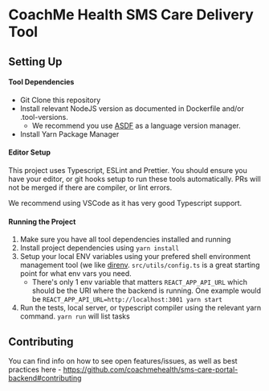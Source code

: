 # CoachMe Health SMS Care Delivery Tool

## Setting Up

#### Tool Dependencies

- Git Clone this repository
- Install relevant NodeJS version as documented in Dockerfile and/or .tool-versions.
  - We recommend you use [ASDF](https://github.com/asdf-vm/asdf) as a language version manager.
- Install Yarn Package Manager

#### Editor Setup

This project uses Typescript, ESLint and Prettier. You should ensure you have your editor, or git hooks setup to run these tools automatically. PRs will not be merged if there are compiler, or lint errors.

We recommend using VSCode as it has very good Typescript support.


#### Running the Project

1. Make sure you have all tool dependencies installed and running
1. Install project dependencies using `yarn install`
1. Setup your local ENV variables using your prefered shell environment management tool (we like [direnv](https://github.com/direnv/direnv). `src/utils/config.ts` is a great starting point for what env vars you need.
    - There's only 1 env variable that matters `REACT_APP_API_URL` which should be the URI where the backend is running. One example would be `REACT_APP_API_URL=http://localhost:3001 yarn start`
1. Run the tests, local server, or typescript compiler using the relevant yarn command. `yarn run` will list tasks

## Contributing

You can find info on how to see open features/issues, as well as best practices here - https://github.com/coachmehealth/sms-care-portal-backend#contributing
